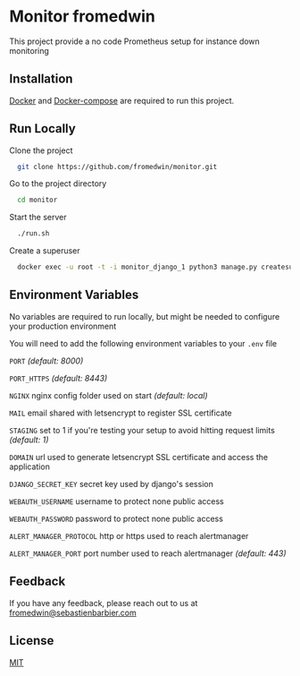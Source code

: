 
# Monitor fromedwin

This project provide a no code Prometheus setup for instance down monitoring


## Installation

[Docker](https://www.docker.com/) and [Docker-compose](https://docs.docker.com/compose/) are required to run this project.
## Run Locally

Clone the project

```bash
  git clone https://github.com/fromedwin/monitor.git
```

Go to the project directory

```bash
  cd monitor
```

Start the server

```bash
  ./run.sh
```

Create a superuser

```bash
  docker exec -u root -t -i monitor_django_1 python3 manage.py createsuperuser
```

  
## Environment Variables

No variables are required to run locally, but might be needed to configure your production environment

You will need to add the following environment variables to your `.env` file

`PORT` *(default: 8000)*

`PORT_HTTPS` *(default: 8443)*

`NGINX` nginx config folder used on start *(default: local)*

`MAIL` email shared with letsencrypt to register SSL certificate

`STAGING` set to 1 if you're testing your setup to avoid hitting request limits *(default: 1)*

`DOMAIN` url used to generate letsencrypt SSL certificate and access the application

`DJANGO_SECRET_KEY` secret key used by django's session

`WEBAUTH_USERNAME` username to protect none public access

`WEBAUTH_PASSWORD` password to protect none public access

`ALERT_MANAGER_PROTOCOL` http or https used to reach alertmanager

`ALERT_MANAGER_PORT` port number used to reach alertmanager *(default: 443)*

  
## Feedback

If you have any feedback, please reach out to us at fromedwin@sebastienbarbier.com

  
## License

[MIT](https://choosealicense.com/licenses/mit/)

